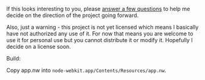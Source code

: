 If this looks interesting to you, please [answer a few questions](https://docs.google.com/a/cjroth.com/forms/d/1kxWdo-CMpvCKnTUimgg2UfFhx3gHfYa9VgedP9J5FsA/edit) to help me decide on the direction of the project going forward.

Also, just a warning - this project is not yet licensed which means I basically have not authorized any use of it. For now that means you are welcome to use it for personal use but you cannot distribute it or modify it. Hopefully I decide on a license soon.

Build:

Copy app.nw into `node-webkit.app/Contents/Resources/app.nw`.
